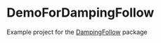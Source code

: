 # DemoForDampingFollow
 Example project for the [DampingFollow](https://github.com/Lightning-Lion/DampingFollow) package
